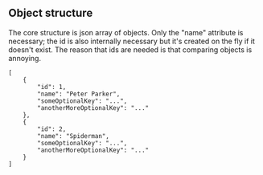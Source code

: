 ## Object structure
The core structure is json array of objects. Only the "name" attribute is necessary; the id is also internally necessary but it's created on the fly if it doesn't exist. The reason that ids are needed is that comparing objects is annoying.
```
[
    {
        "id": 1,
        "name": "Peter Parker",
        "someOptionalKey": "...",
        "anotherMoreOptionalKey": "..."
    },
    {
        "id": 2,
        "name": "Spiderman",
        "someOptionalKey": "...",
        "anotherMoreOptionalKey": "..."
    }
]
```